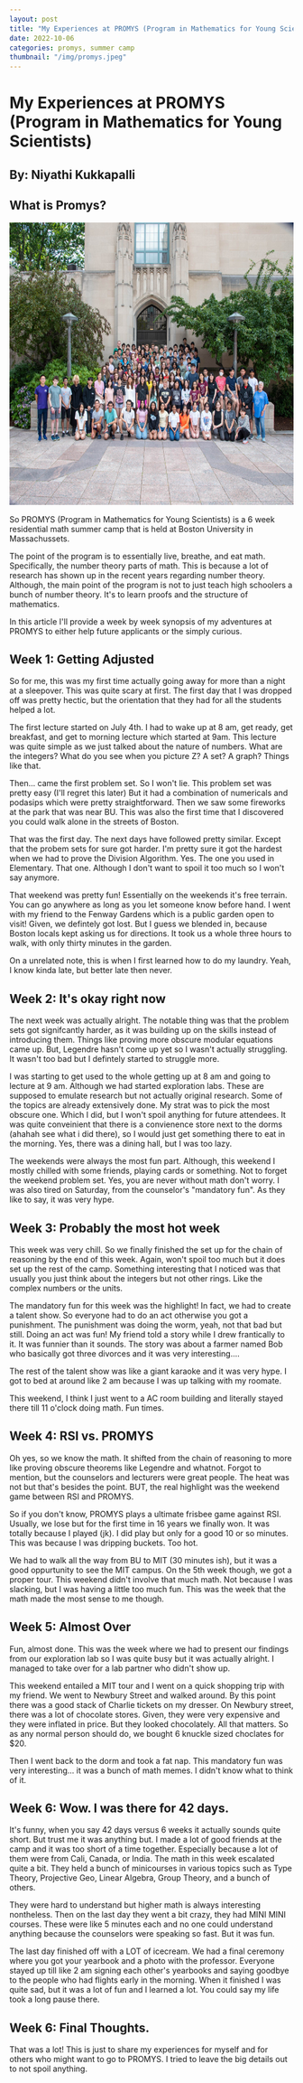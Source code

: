 ```yaml
---
layout: post
title: "My Experiences at PROMYS (Program in Mathematics for Young Scientists)"
date: 2022-10-06
categories: promys, summer camp
thumbnail: "/img/promys.jpeg"
---
```


# My Experiences at PROMYS (Program in Mathematics for Young Scientists)

## By: Niyathi Kukkapalli

## What is Promys?

<div class="promys_image">
<img src="/img/promys.jpeg" width="700" height="500">
</div>

So PROMYS (Program in Mathematics for Young Scientists) is a 6 week residential math summer camp that is held at Boston University in Massachussets.

The point of the program is to essentially live, breathe, and eat math. Specifically, the number theory parts of math. This is because a lot of research has shown up in the recent years regarding number theory. Although, the main point of the program is not to just teach high schoolers a bunch of number theory. It's to learn proofs and the structure of mathematics.

In this article I'll provide a week by week synopsis of my adventures at PROMYS to either help future applicants or the simply curious.

## Week 1: Getting Adjusted

So for me, this was my first time actually going away for more than a night at a sleepover. This was quite scary at first. The first day that I was dropped off was pretty hectic, but the orientation that they had for all the students helped a lot.

The first lecture started on July 4th. I had to wake up at 8 am, get ready, get breakfast, and get to morning lecture which started at 9am. This lecture was quite simple as we just talked about the nature of numbers. What are the integers? What do you see when you picture Z? A set? A graph? Things like that.

Then... came the first problem set. So I won't lie. This problem set was pretty easy (I'll regret this later) But it had a combination of numericals and podasips which were pretty straightforward. Then we saw some fireworks at the park that was near BU. This was also the first time that I discovered you could walk alone in the streets of Boston.

That was the first day. The next days have followed pretty similar. Except that the probem sets for sure got harder. I'm pretty sure it got the hardest when we had to prove the Division Algorithm. Yes. The one you used in Elementary. That one. Although I don't want to spoil it too much so I won't say anymore.

That weekend was pretty fun! Essentially on the weekends it's free terrain. You can go anywhere as long as you let someone know before hand. I went with my friend to the Fenway Gardens which is a public garden open to visit! Given, we defintely got lost. But I guess we blended in, because Boston locals kept asking us for directions. It took us a whole three hours to walk, with only thirty minutes in the garden.

On a unrelated note, this is when I first learned how to do my laundry. Yeah, I know kinda late, but better late then never.

## Week 2: It's okay right now

The next week was actually alright. The notable thing was that the problem sets got signifcantly harder, as it was building up on the skills instead of introducing them. Things like proving more obscure modular equations came up. But, Legendre hasn't come up yet so I wasn't actually struggling. It wasn't too bad but I defintely started to struggle more.

I was starting to get used to the whole getting up at 8 am and going to lecture at 9 am. Although we had started exploration labs. These are supposed to emulate research but not actually original research. Some of the topics are already extensively done. My strat was to pick the most obscure one. Which I did, but I won't spoil anything for future attendees. It was quite conveinient that there is a convienence store next to the dorms (ahahah see what i did there), so I would just get something there to eat in the morning. Yes, there was a dining hall, but I was too lazy.

The weekends were always the most fun part. Although, this weekend I mostly chilled with some friends, playing cards or something. Not to forget the weekend problem set. Yes, you are never without math don't worry. I was also tired on Saturday, from the counselor's "mandatory fun". As they like to say, it was very hype.

## Week 3: Probably the most hot week

This week was very chill. So we finally finished the set up for the chain of reasoning by the end of this week. Again, won't spoil too much but it does set up the rest of the camp. Something interesting that I noticed was that usually you just think about the integers but not other rings. Like the complex numbers or the units.

The mandatory fun for this week was the highlight! In fact, we had to create a talent show. So everyone had to do an act otherwise you got a punishment. The punishment was doing the worm, yeah, not that bad but still. Doing an act was fun! My friend told a story while I drew frantically to it. It was funnier than it sounds. The story was about a farmer named Bob who basically got three divorces and it was very interesting....

The rest of the talent show was like a giant karaoke and it was very hype. I got to bed at around like 2 am because I was up talking with my roomate.

This weekend, I think I just went to a AC room building and literally stayed there till 11 o'clock doing math. Fun times.

## Week 4: RSI vs. PROMYS

Oh yes, so we know the math. It shifted from the chain of reasoning to more like proving obscure theorems like Legendre and whatnot. Forgot to mention, but the counselors and lecturers were great people. The heat was not but that's besides the point. BUT, the real highlight was the weekend game between RSI and PROMYS.

So if you don't know, PROMYS plays a ultimate frisbee game against RSI. Usually, we lose but for the first time in 16 years we finally won. It was totally because I played (jk). I did play but only for a good 10 or so minutes. This was because I was dripping buckets. Too hot.

We had to walk all the way from BU to MIT (30 minutes ish), but it was a good oppurtunity to see the MIT campus. On the 5th week though, we got a proper tour. This weekend didn't involve that much math. Not because I was slacking, but I was having a little too much fun. This was the week that the math made the most sense to me though.

## Week 5: Almost Over

Fun, almost done. This was the week where we had to present our findings from our exploration lab so I was quite busy but it was actually alright. I managed to take over for a lab partner who didn't show up.

This weekend entailed a MIT tour and I went on a quick shopping trip with my friend. We went to Newbury Street and walked around. By this point there was a good stack of Charlie tickets on my dresser. On Newbury street, there was a lot of chocolate stores. Given, they were very expensive and they were inflated in price. But they looked chocolately. All that matters. So as any normal person should do, we bought 6 knuckle sized choclates for $20.

Then I went back to the dorm and took a fat nap. This mandatory fun was very interesting... it was a bunch of math memes. I didn't know what to think of it.

## Week 6: Wow. I was there for 42 days.

It's funny, when you say 42 days versus 6 weeks it actually sounds quite short. But trust me it was anything but. I made a lot of good friends at the camp and it was too short of a time together. Especially because a lot of them were from Cali, Canada, or India. The math in this week escalated quite a bit. They held a bunch of minicourses in various topics such as Type Theory, Projective Geo, Linear Algebra, Group Theory, and a bunch of others.

They were hard to understand but higher math is always interesting nontheless. Then on the last day they went a bit crazy, they had MINI MINI courses. These were like 5 minutes each and no one could understand anything because the counselors were speaking so fast.
But it was fun.

The last day finished off with a LOT of icecream. We had a final ceremony where you got your yearbook and a photo with the professor. Everyone stayed up till like 2 am signing each other's yearbooks and saying goodbye to the people who had flights early in the morning. When it finished I was quite sad, but it was a lot of fun and I learned a lot. You could say my life took a long pause there.

## Week 6: Final Thoughts.

That was a lot! This is just to share my experiences for myself and for others who might want to go to PROMYS. I tried to leave the big details out to not spoil anything.

